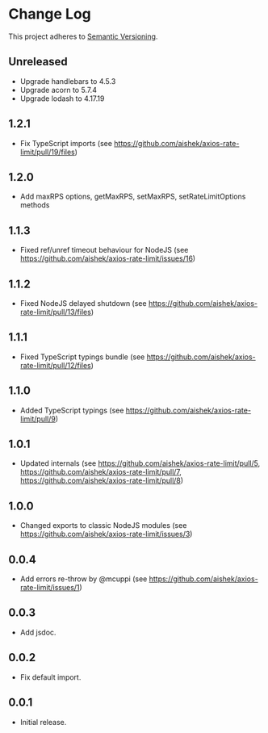 # Change Log
This project adheres to [Semantic Versioning](http://semver.org/).

## Unreleased
* Upgrade handlebars to 4.5.3
* Upgrade acorn to 5.7.4
* Upgrade lodash to 4.17.19

## 1.2.1
* Fix TypeScript imports (see https://github.com/aishek/axios-rate-limit/pull/19/files)

## 1.2.0
* Add maxRPS options, getMaxRPS, setMaxRPS, setRateLimitOptions methods

## 1.1.3
* Fixed ref/unref timeout behaviour for NodeJS (see https://github.com/aishek/axios-rate-limit/issues/16)

## 1.1.2
* Fixed NodeJS delayed shutdown (see https://github.com/aishek/axios-rate-limit/pull/13/files)

## 1.1.1
* Fixed TypeScript typings bundle (see https://github.com/aishek/axios-rate-limit/pull/12/files)

## 1.1.0
* Added TypeScript typings (see https://github.com/aishek/axios-rate-limit/pull/9)

## 1.0.1
* Updated internals (see https://github.com/aishek/axios-rate-limit/pull/5, https://github.com/aishek/axios-rate-limit/pull/7, https://github.com/aishek/axios-rate-limit/pull/8)

## 1.0.0
* Changed exports to classic NodeJS modules (see https://github.com/aishek/axios-rate-limit/issues/3)

## 0.0.4
* Add errors re-throw by @mcuppi (see https://github.com/aishek/axios-rate-limit/issues/1)

## 0.0.3
* Add jsdoc.

## 0.0.2
* Fix default import.

## 0.0.1
* Initial release.
